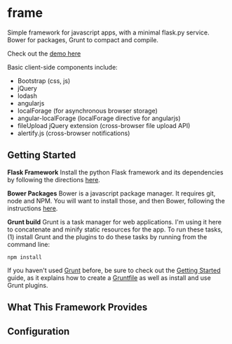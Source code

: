 frame
=====

Simple framework for javascript apps, with a minimal flask.py service. Bower for packages, Grunt to compact and compile.

Check out the [demo here](http://aih.github.io/frame)

Basic client-side components include:
*    Bootstrap (css, js)
*    jQuery
*    lodash
*    angularjs
*    localForage (for asynchronous browser storage)
*    angular-localForage (localForage directive for angularjs)
*    fileUpload jQuery extension (cross-browser file upload API)
*    alertify.js (cross-browser notifications)

## Getting Started

**Flask Framework**
Install the python Flask framework and its dependencies by following the directions [here](http://flask.pocoo.org/docs/installation/#installation).

**Bower Packages**
Bower is a javascript package manager. It requires git, node and NPM. You will want to install those, and then Bower, following the instructions [here](http://bower.io/).

**Grunt build**
Grunt is a task manager for web applications. I'm using it here to concatenate and minify static resources for the app. To run these tasks, (1) install Grunt and the plugins to do these tasks by running from the command line:

```shell
npm install
```

If you haven't used [Grunt](http://gruntjs.com/) before, be sure to check out the [Getting Started](http://gruntjs.com/getting-started) guide, as it explains how to create a [Gruntfile](http://gruntjs.com/sample-gruntfile) as well as install and use Grunt plugins.

## What This Framework Provides

## Configuration
